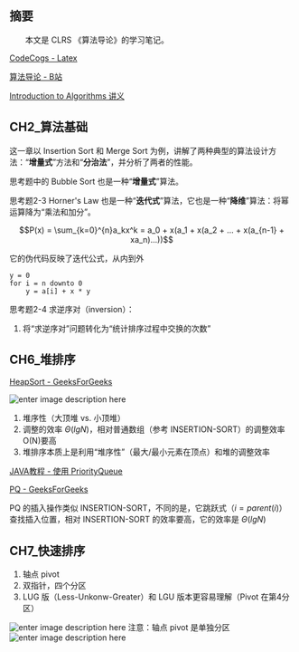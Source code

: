 
## 摘要

&emsp;&emsp;本文是 CLRS 《算法导论》的学习笔记。


[CodeCogs - Latex](https://www.codecogs.com/latex/eqneditor.php?lang=zh-cn)

[算法导论 - B站](https://www.bilibili.com/video/av66468649?p=1)

[Introduction to Algorithms 讲义](https://ocw.mit.edu/courses/electrical-engineering-and-computer-science/6-046j-introduction-to-algorithms-sma-5503-fall-2005/)


## CH2_算法基础

这一章以 Insertion Sort 和 Merge Sort 为例，讲解了两种典型的算法设计方法：“**增量式**”方法和“**分治法**”，并分析了两者的性能。

思考题中的 Bubble Sort 也是一种“**增量式**”算法。

思考题2-3 Horner's Law 也是一种“**迭代式**”算法，它也是一种“**降维**”算法：将幂运算降为“乘法和加分”。

$$P(x) = \sum_{k=0}^{n}a_kx^k = a_0 + x(a_1 + x(a_2 + ... + x(a_{n-1} + xa_n)...))$$

它的伪代码反映了迭代公式，从内到外

~~~
y = 0
for i = n downto 0
    y = a[i] + x * y
~~~

思考题2-4 求逆序对（inversion）：

1. 将“求逆序对”问题转化为“统计排序过程中交换的次数”


## CH6_堆排序

[HeapSort - GeeksForGeeks](https://www.geeksforgeeks.org/heap-sort/)

![enter image description here](https://note.youdao.com/yws/api/personal/file/F2E46218159D4ED98C319ECE43AF4126?method=download&shareKey=04ba488212c96f15ae07e9f37c3897f7)
1. 堆序性（大顶堆 vs. 小顶堆）
2. 调整的效率 $\Theta(lgN)$，相对普通数组（参考 INSERTION-SORT）的调整效率 O(N)要高
3. 堆排序本质上是利用“堆序性”（最大/最小元素在顶点）和堆的调整效率




[JAVA教程 - 使用 PriorityQueue](https://www.liaoxuefeng.com/wiki/1252599548343744/1265120632401152)

[PQ - GeeksForGeeks](https://www.geeksforgeeks.org/priority-queue-class-in-java-2/)

PQ 的插入操作类似 INSERTION-SORT，不同的是，它跳跃式（$i=parent(i)$）查找插入位置，相对 INSERTION-SORT 的效率要高，它的效率是 $\Theta(lgN)$


## CH7_快速排序

1. 轴点 pivot
2. 双指针，四个分区
3. LUG 版（Less-Unkonw-Greater）和 LGU 版本更容易理解（Pivot 在第4分区）

![enter image description here](https://note.youdao.com/yws/api/personal/file/BE5460665D88440BB0A8814BD3D22779?method=download&shareKey=04ba488212c96f15ae07e9f37c3897f7)
注意：轴点 pivot 是单独分区
![enter image description here](https://note.youdao.com/yws/api/personal/file/668B04AA31514526831C919A94558F23?method=download&shareKey=04ba488212c96f15ae07e9f37c3897f7)

